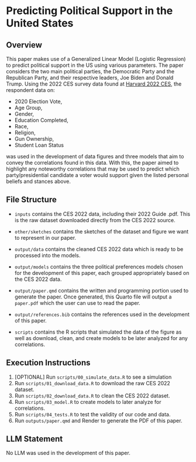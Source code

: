 # Predicting Political Support in the United States

## Overview
This paper makes use of a Generalized Linear Model (Logistic Regression) to predict political support in the US using various parameters. The paper considers the two main political parties, the Democratic Party and the Republican Party, and their respective leaders, Joe Biden and Donald Trump. Using the 2022 CES survey data found at [Harvard 2022 CES](https://doi.org/10.7910/DVN/PR4L8P), the respondent data on: 
- 2020 Election Vote,
- Age Group,
- Gender,
- Education Completed,
- Race,
- Religion,
- Gun Ownership,
- Student Loan Status

was used in the development of data figures and three models that aim to convey the correlations found in this data. With this, the paper aimed to highlight any noteworthy correlations that may be used to predict which party/presidential candidate a voter would support given the listed personal beliefs and stances above.

## File Structure
- `inputs` contains the CES 2022 data, including their 2022 Guide .pdf. This is the raw dataset downloaded directly from the CES 2022 source.

- `other/sketches` contains the sketches of the dataset and figure we want to represent in our paper.

- `output/data` contains the cleaned CES 2022 data which is ready to be processed into the models.

- `output/models` contains the three political preferences models chosen for the development of this paper, each grouped appropriately based on the CES 2022 data.

- `output/paper.qmd` contains the written and programming portion used to generate the paper. Once generated, this Quarto file will output a `paper.pdf` which the user can use to read the paper. 

- `output/references.bib` contains the references used in the development of this paper.

- `scripts` contains the R scripts that simulated the data of the figure as well as download, clean, and create models to be later analyzed for any correlations.


## Execution Instructions

1. [OPTIONAL] Run `scripts/00_simulate_data.R` to see a simulation
2. Run `scripts/01_download_data.R` to download the raw CES 2022 dataset.
3. Run `scripts/02_download_data.R` to clean the CES 2022 dataset.
4. Run `scripts/03_model.R` to create models to later analyze for correlations.
5. Run `scripts/04_tests.R` to test the validity of our code and data.
6. Run `outputs/paper.qmd` and Render to generate the PDF of this paper.


## LLM Statement
No LLM was used in the development of this paper.